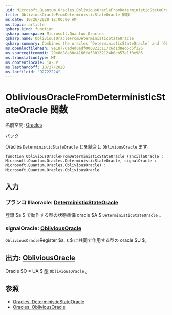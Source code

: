```yaml
---
uid: Microsoft.Quantum.Oracles.ObliviousOracleFromDeterministicStateOracle
title: ObliviousOracleFromDeterministicStateOracle 関数
ms.date: 10/26/2020 12:00:00 AM
ms.topic: article
qsharp.kind: function
qsharp.namespace: Microsoft.Quantum.Oracles
qsharp.name: ObliviousOracleFromDeterministicStateOracle
qsharp.summary: Combines the oracles `DeterministicStateOracle` and `ObliviousOracle`.
ms.openlocfilehash: 9e18776ad4d6adf0068213117c6d1d8ed5c5f126
ms.sourcegitcommit: 29e0d88a30e4166fa580132124b0eb57e1f0e986
ms.translationtype: MT
ms.contentlocale: ja-JP
ms.lasthandoff: 10/27/2020
ms.locfileid: "92722224"
---
```

# <a name="obliviousoraclefromdeterministicstateoracle-function"></a>ObliviousOracleFromDeterministicStateOracle 関数

名前空間: [Oracles](xref:Microsoft.Quantum.Oracles)

パック [](https://nuget.org/packages/)


Oracles `DeterministicStateOracle` とを結合し `ObliviousOracle` ます。

```qsharp
function ObliviousOracleFromDeterministicStateOracle (ancillaOracle : Microsoft.Quantum.Oracles.DeterministicStateOracle, signalOracle : Microsoft.Quantum.Oracles.ObliviousOracle) : Microsoft.Quantum.Oracles.ObliviousOracle
```


## <a name="input"></a>入力

### <a name="ancillaoracle--deterministicstateoracle"></a>ブランコ Illaoracle: [DeterministicStateOracle](xref:Microsoft.Quantum.Oracles.DeterministicStateOracle)

登録 $a $ で動作する型の状態準備 oracle $A $ `DeterministicStateOracle` 。


### <a name="signaloracle--obliviousoracle"></a>signalOracle: [ObliviousOracle](xref:Microsoft.Quantum.Oracles.ObliviousOracle)

`ObliviousOracle`Register $a, s $ に共同で作用する型の oracle $U $。



## <a name="output--obliviousoracle"></a>出力: [ObliviousOracle](xref:Microsoft.Quantum.Oracles.ObliviousOracle)

Oracle $O = UA $ 型 `ObliviousOracle` 。

## <a name="see-also"></a>参照

- [Oracles. DeterministicStateOracle](xref:Microsoft.Quantum.Oracles.DeterministicStateOracle)
- [Oracles. ObliviousOracle](xref:Microsoft.Quantum.Oracles.ObliviousOracle)